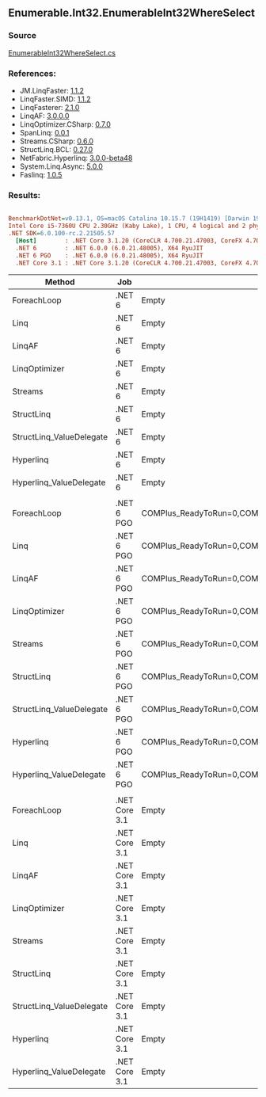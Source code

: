 ﻿## Enumerable.Int32.EnumerableInt32WhereSelect

### Source
[EnumerableInt32WhereSelect.cs](../LinqBenchmarks/Enumerable/Int32/EnumerableInt32WhereSelect.cs)

### References:
- JM.LinqFaster: [1.1.2](https://www.nuget.org/packages/JM.LinqFaster/1.1.2)
- LinqFaster.SIMD: [1.1.2](https://www.nuget.org/packages/LinqFaster.SIMD/1.0.3)
- LinqFasterer: [2.1.0](https://www.nuget.org/packages/LinqFasterer/2.1.0)
- LinqAF: [3.0.0.0](https://www.nuget.org/packages/LinqAF/3.0.0.0)
- LinqOptimizer.CSharp: [0.7.0](https://www.nuget.org/packages/LinqOptimizer.CSharp/0.7.0)
- SpanLinq: [0.0.1](https://www.nuget.org/packages/SpanLinq/0.0.1)
- Streams.CSharp: [0.6.0](https://www.nuget.org/packages/Streams.CSharp/0.6.0)
- StructLinq.BCL: [0.27.0](https://www.nuget.org/packages/StructLinq/0.27.0)
- NetFabric.Hyperlinq: [3.0.0-beta48](https://www.nuget.org/packages/NetFabric.Hyperlinq/3.0.0-beta48)
- System.Linq.Async: [5.0.0](https://www.nuget.org/packages/System.Linq.Async/5.0.0)
- Faslinq: [1.0.5](https://www.nuget.org/packages/Faslinq/1.0.5)

### Results:
``` ini

BenchmarkDotNet=v0.13.1, OS=macOS Catalina 10.15.7 (19H1419) [Darwin 19.6.0]
Intel Core i5-7360U CPU 2.30GHz (Kaby Lake), 1 CPU, 4 logical and 2 physical cores
.NET SDK=6.0.100-rc.2.21505.57
  [Host]        : .NET Core 3.1.20 (CoreCLR 4.700.21.47003, CoreFX 4.700.21.47101), X64 RyuJIT
  .NET 6        : .NET 6.0.0 (6.0.21.48005), X64 RyuJIT
  .NET 6 PGO    : .NET 6.0.0 (6.0.21.48005), X64 RyuJIT
  .NET Core 3.1 : .NET Core 3.1.20 (CoreCLR 4.700.21.47003, CoreFX 4.700.21.47101), X64 RyuJIT


```
|                   Method |           Job |                                                   EnvironmentVariables |       Runtime | Count |       Mean |    Error |   StdDev |         Ratio | RatioSD |  Gen 0 | Allocated |
|------------------------- |-------------- |----------------------------------------------------------------------- |-------------- |------ |-----------:|---------:|---------:|--------------:|--------:|-------:|----------:|
|              ForeachLoop |        .NET 6 |                                                                  Empty |      .NET 6.0 |   100 |   585.6 ns |  1.15 ns |  0.90 ns |      baseline |         | 0.0191 |      40 B |
|                     Linq |        .NET 6 |                                                                  Empty |      .NET 6.0 |   100 | 1,392.4 ns | 10.37 ns |  9.70 ns |  2.38x slower |   0.02x | 0.0763 |     160 B |
|                   LinqAF |        .NET 6 |                                                                  Empty |      .NET 6.0 |   100 | 1,167.6 ns |  3.66 ns |  3.06 ns |  1.99x slower |   0.01x | 0.0191 |      40 B |
|            LinqOptimizer |        .NET 6 |                                                                  Empty |      .NET 6.0 |   100 | 2,652.4 ns | 20.75 ns | 19.41 ns |  4.53x slower |   0.04x | 4.2534 |   8,906 B |
|                  Streams |        .NET 6 |                                                                  Empty |      .NET 6.0 |   100 | 2,420.7 ns | 13.26 ns | 11.08 ns |  4.13x slower |   0.02x | 0.3548 |     744 B |
|               StructLinq |        .NET 6 |                                                                  Empty |      .NET 6.0 |   100 | 1,086.9 ns |  5.98 ns |  5.59 ns |  1.86x slower |   0.01x | 0.0458 |      96 B |
| StructLinq_ValueDelegate |        .NET 6 |                                                                  Empty |      .NET 6.0 |   100 |   740.9 ns |  3.30 ns |  2.93 ns |  1.27x slower |   0.00x | 0.0191 |      40 B |
|                Hyperlinq |        .NET 6 |                                                                  Empty |      .NET 6.0 |   100 | 1,038.3 ns |  6.38 ns |  5.97 ns |  1.77x slower |   0.01x | 0.0191 |      40 B |
|  Hyperlinq_ValueDelegate |        .NET 6 |                                                                  Empty |      .NET 6.0 |   100 |   741.0 ns |  3.31 ns |  2.94 ns |  1.27x slower |   0.01x | 0.0191 |      40 B |
|                          |               |                                                                        |               |       |            |          |          |               |         |        |           |
|              ForeachLoop |    .NET 6 PGO | COMPlus_ReadyToRun=0,COMPlus_TC_QuickJitForLoops=1,COMPlus_TieredPGO=1 |      .NET 6.0 |   100 |   189.6 ns |  0.70 ns |  0.66 ns |      baseline |         | 0.0191 |      40 B |
|                     Linq |    .NET 6 PGO | COMPlus_ReadyToRun=0,COMPlus_TC_QuickJitForLoops=1,COMPlus_TieredPGO=1 |      .NET 6.0 |   100 |   733.3 ns |  3.21 ns |  3.00 ns |  3.87x slower |   0.02x | 0.0763 |     160 B |
|                   LinqAF |    .NET 6 PGO | COMPlus_ReadyToRun=0,COMPlus_TC_QuickJitForLoops=1,COMPlus_TieredPGO=1 |      .NET 6.0 |   100 |   575.5 ns |  2.15 ns |  1.91 ns |  3.03x slower |   0.02x | 0.0191 |      40 B |
|            LinqOptimizer |    .NET 6 PGO | COMPlus_ReadyToRun=0,COMPlus_TC_QuickJitForLoops=1,COMPlus_TieredPGO=1 |      .NET 6.0 |   100 | 2,379.5 ns | 16.20 ns | 14.36 ns | 12.55x slower |   0.10x | 4.2534 |   8,906 B |
|                  Streams |    .NET 6 PGO | COMPlus_ReadyToRun=0,COMPlus_TC_QuickJitForLoops=1,COMPlus_TieredPGO=1 |      .NET 6.0 |   100 | 1,783.1 ns |  7.36 ns |  6.15 ns |  9.40x slower |   0.05x | 0.3548 |     744 B |
|               StructLinq |    .NET 6 PGO | COMPlus_ReadyToRun=0,COMPlus_TC_QuickJitForLoops=1,COMPlus_TieredPGO=1 |      .NET 6.0 |   100 |   549.4 ns |  3.82 ns |  3.19 ns |  2.90x slower |   0.02x | 0.0458 |      96 B |
| StructLinq_ValueDelegate |    .NET 6 PGO | COMPlus_ReadyToRun=0,COMPlus_TC_QuickJitForLoops=1,COMPlus_TieredPGO=1 |      .NET 6.0 |   100 |   306.0 ns |  2.22 ns |  2.08 ns |  1.61x slower |   0.01x | 0.0191 |      40 B |
|                Hyperlinq |    .NET 6 PGO | COMPlus_ReadyToRun=0,COMPlus_TC_QuickJitForLoops=1,COMPlus_TieredPGO=1 |      .NET 6.0 |   100 |   602.6 ns |  3.19 ns |  2.98 ns |  3.18x slower |   0.02x | 0.0191 |      40 B |
|  Hyperlinq_ValueDelegate |    .NET 6 PGO | COMPlus_ReadyToRun=0,COMPlus_TC_QuickJitForLoops=1,COMPlus_TieredPGO=1 |      .NET 6.0 |   100 |   377.6 ns |  1.89 ns |  1.77 ns |  1.99x slower |   0.01x | 0.0191 |      40 B |
|                          |               |                                                                        |               |       |            |          |          |               |         |        |           |
|              ForeachLoop | .NET Core 3.1 |                                                                  Empty | .NET Core 3.1 |   100 |   616.2 ns |  3.07 ns |  2.73 ns |      baseline |         | 0.0191 |      40 B |
|                     Linq | .NET Core 3.1 |                                                                  Empty | .NET Core 3.1 |   100 | 1,377.9 ns |  6.67 ns |  6.24 ns |  2.24x slower |   0.01x | 0.0763 |     160 B |
|                   LinqAF | .NET Core 3.1 |                                                                  Empty | .NET Core 3.1 |   100 | 1,304.3 ns |  5.54 ns |  4.91 ns |  2.12x slower |   0.01x | 0.0191 |      40 B |
|            LinqOptimizer | .NET Core 3.1 |                                                                  Empty | .NET Core 3.1 |   100 | 2,622.5 ns | 21.91 ns | 19.42 ns |  4.26x slower |   0.04x | 4.2725 |   8,938 B |
|                  Streams | .NET Core 3.1 |                                                                  Empty | .NET Core 3.1 |   100 | 2,559.8 ns | 19.10 ns | 16.93 ns |  4.15x slower |   0.03x | 0.3548 |     744 B |
|               StructLinq | .NET Core 3.1 |                                                                  Empty | .NET Core 3.1 |   100 | 1,514.1 ns |  7.52 ns |  7.04 ns |  2.46x slower |   0.02x | 0.0458 |      96 B |
| StructLinq_ValueDelegate | .NET Core 3.1 |                                                                  Empty | .NET Core 3.1 |   100 |   987.8 ns | 19.41 ns | 32.43 ns |  1.56x slower |   0.06x | 0.0191 |      40 B |
|                Hyperlinq | .NET Core 3.1 |                                                                  Empty | .NET Core 3.1 |   100 | 1,357.3 ns |  8.10 ns |  7.18 ns |  2.20x slower |   0.02x | 0.0191 |      40 B |
|  Hyperlinq_ValueDelegate | .NET Core 3.1 |                                                                  Empty | .NET Core 3.1 |   100 |   762.3 ns |  2.89 ns |  2.56 ns |  1.24x slower |   0.01x | 0.0191 |      40 B |
